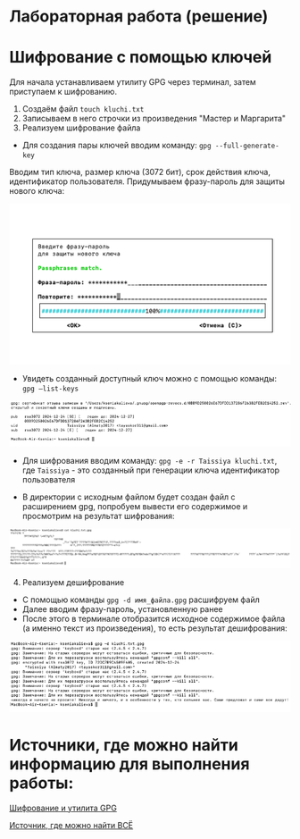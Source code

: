 # Лабораторная работа (решение)
# Шифрование с помощью ключей

Для начала устанавливаем утилиту GPG через терминал, затем приступаем к шифрованию.

1. Создаём файл `touch kluchi.txt`
2. Записываем в него строчки из произведения "Мастер и Маргарита"
3. Реализуем шифрование файла

- Для создания пары ключей вводим команду: `gpg --full-generate-key`
  
Вводим тип ключа, размер ключа (3072 бит), срок действия ключа, идентификатор пользователя. Придумываем фразу-пароль для защиты нового ключа:

![image](password.png)

- Увидеть созданный доступный ключ можно с помощью команды: `gpg –list-keys`

![image](generate.png)

- Для шифрования вводим команду: `gpg -e -r Taissiya kluchi.txt`, где `Taissiya` - это созданный при генерации ключа идентификатор пользователя
  
- В директории с исходным файлом будет создан файл с расширением gpg, попробуем вывести его содержимое и просмотрим на результат шифрования:

![image](shifr.png)

4. Реализуем дешифрование

- С помощью команды `gpg -d имя_файла.gpg` расшифруем файл
- Далее вводим фразу-пароль, установленную ранее
- После этого в терминале отобразится исходное содержимое файла (а именно текст из произведения), то есть результат дешифрования:

![image](deshifr.png)

# Источники, где можно найти информацию для выполнения работы:
[Шифрование и утилита GPG](https://habr.com/ru/articles/659755/)

[Источник, где можно найти ВСЁ](https://www.google.ru/?hl=ru)

